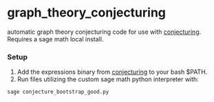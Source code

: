 # graph_theory_conjecturing
automatic graph theory conjecturing code for use with [conjecturing](https://github.com/nvcleemp/conjecturing).
Requires a sage math local install.


### Setup

1) Add the expressions binary from [conjecturing](https://github.com/nvcleemp/conjecturing) to your bash $PATH.
2) Run files utilizing the custom sage math python interpreter with:
```bash
sage conjecture_bootstrap_good.py
```
